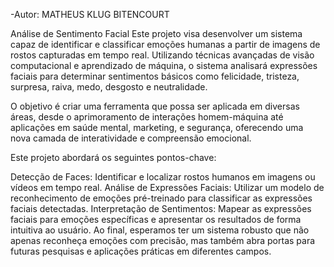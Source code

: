 -Autor: MATHEUS KLUG BITENCOURT

Análise de Sentimento Facial
Este projeto visa desenvolver um sistema capaz de identificar e classificar emoções humanas a partir de imagens de rostos capturadas em tempo real. Utilizando técnicas avançadas de visão computacional e aprendizado de máquina, o sistema analisará expressões faciais para determinar sentimentos básicos como felicidade, tristeza, surpresa, raiva, medo, desgosto e neutralidade.

O objetivo é criar uma ferramenta que possa ser aplicada em diversas áreas, desde o aprimoramento de interações homem-máquina até aplicações em saúde mental, marketing, e segurança, oferecendo uma nova camada de interatividade e compreensão emocional.

Este projeto abordará os seguintes pontos-chave:

Detecção de Faces: Identificar e localizar rostos humanos em imagens ou vídeos em tempo real.
Análise de Expressões Faciais: Utilizar um modelo de reconhecimento de emoções pré-treinado para classificar as expressões faciais detectadas.
Interpretação de Sentimentos: Mapear as expressões faciais para emoções específicas e apresentar os resultados de forma intuitiva ao usuário.
Ao final, esperamos ter um sistema robusto que não apenas reconheça emoções com precisão, mas também abra portas para futuras pesquisas e aplicações práticas em diferentes campos.